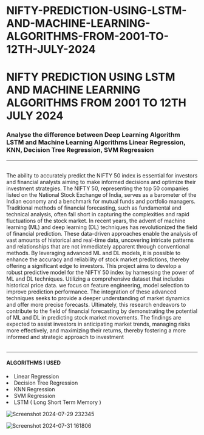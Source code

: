 # NIFTY-PREDICTION-USING-LSTM-AND-MACHINE-LEARNING-ALGORITHMS-FROM-2001-TO-12TH-JULY-2024
<h1>NIFTY PREDICTION USING LSTM AND MACHINE LEARNING ALGORITHMS FROM 2001 TO 12TH JULY 2024 </h1> 
<h3>Analyse the difference between Deep Learning Algorithm LSTM and Machine Learning Algorithms Linear Regression, KNN, Decision Tree Regression, SVM Regression</h3>
<hr>
<br>
The ability to accurately predict the NIFTY 50 index is essential for investors and financial analysts 
aiming to make informed decisions and optimize their investment strategies. The NIFTY 50, 
representing the top 50 companies listed on the National Stock Exchange of India, serves as a 
barometer of the Indian economy and a benchmark for mutual funds and portfolio managers. 
Traditional methods of financial forecasting, such as fundamental and technical analysis, often fall 
short in capturing the complexities and rapid fluctuations of the stock market.
In recent years, the advent of machine learning (ML) and deep learning (DL) techniques has 
revolutionized the field of financial prediction. These data-driven approaches enable the analysis of 
vast amounts of historical and real-time data, uncovering intricate patterns and relationships that are 
not immediately apparent through conventional methods. By leveraging advanced ML and DL models, 
it is possible to enhance the accuracy and reliability of stock market predictions, thereby offering a 
significant edge to investors.
This project aims to develop a robust predictive model for the NIFTY 50 index by harnessing the 
power of ML and DL techniques. Utilizing a comprehensive dataset that includes historical price data.
we focus on feature engineering, model selection to improve prediction performance. The integration 
of these advanced techniques seeks to provide a deeper understanding of market dynamics and offer 
more precise forecasts.
Ultimately, this research endeavors to contribute to the field of financial forecasting by demonstrating 
the potential of ML and DL in predicting stock market movements. The findings are expected to assist 
investors in anticipating market trends, managing risks more effectively, and maximizing their returns, 
thereby fostering a more informed and strategic approach to investment
<br>
<br>
<hr>
<h4>ALGORITHMS I USED</h4>
<li>Linear Regression</li>
<li>Decision Tree Regression</li>
<li>KNN Regression</li>
<li>SVM Regression</li>
<li>LSTM ( Long Short Term Memory )</li>

![Screenshot 2024-07-29 232345](https://github.com/user-attachments/assets/a8f202e2-1029-43b9-90fd-4f329ee27c20)

![Screenshot 2024-07-31 161806](https://github.com/user-attachments/assets/5bc7e1f5-b1f1-4405-9be1-dd1bc20b7f0d)

